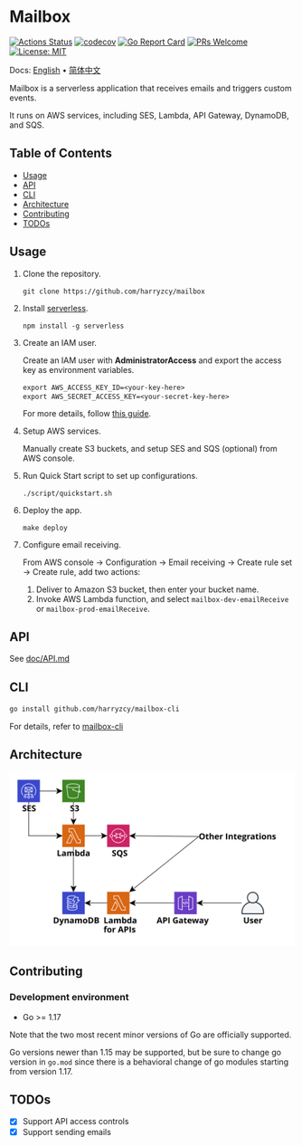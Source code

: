 # Mailbox

[![Actions Status](https://github.com/harryzcy/mailbox/workflows/Go/badge.svg)](https://github.com/harryzcy/mailbox/actions)
[![codecov](https://codecov.io/gh/harryzcy/mailbox/branch/main/graph/badge.svg)](https://codecov.io/gh/harryzcy/mailbox)
[![Go Report Card](https://goreportcard.com/badge/github.com/harryzcy/mailbox)](https://goreportcard.com/report/github.com/harryzcy/mailbox)
[![PRs Welcome](https://img.shields.io/badge/PRs-welcome-brightgreen.svg?style=flat)](http://makeapullrequest.com)
[![License: MIT](https://img.shields.io/github/license/harryzcy/mailbox)](https://opensource.org/licenses/MIT)

Docs: [English](README.md) • [简体中文](README_zh.md)

Mailbox is a serverless application that receives emails and triggers custom events.

It runs on AWS services, including SES, Lambda, API Gateway, DynamoDB, and SQS.

## Table of Contents

* [Usage](#usage)
* [API](doc/api.md)
* [CLI](#cli)
* [Architecture](#architecture)
* [Contributing](#contributing)
* [TODOs](#todos)

## Usage

1. Clone the repository.

    ```shell
    git clone https://github.com/harryzcy/mailbox
    ```

1. Install [serverless](https://github.com/serverless/serverless).

    ```shell
    npm install -g serverless
    ```

1. Create an IAM user.

    Create an IAM user with **AdministratorAccess** and export the access key as environment variables.

    ```shell
    export AWS_ACCESS_KEY_ID=<your-key-here>
    export AWS_SECRET_ACCESS_KEY=<your-secret-key-here>
    ```

    For more details, follow [this guide](https://www.serverless.com/framework/docs/providers/aws/guide/credentials).

1. Setup AWS services.

    Manually create S3 buckets, and setup SES and SQS (optional) from AWS console.

1. Run Quick Start script to set up configurations.

    ```shell
    ./script/quickstart.sh
    ```

1. Deploy the app.

    ```shell
    make deploy
    ```

1. Configure email receiving.

    From AWS console -> Configuration -> Email receiving -> Create rule set -> Create rule, add two actions:

    1. Deliver to Amazon S3 bucket, then enter your bucket name.
    2. Invoke AWS Lambda function, and select `mailbox-dev-emailReceive` or `mailbox-prod-emailReceive`.

## API

See [doc/API.md](doc/api.md)

## CLI

```bash
go install github.com/harryzcy/mailbox-cli
```

For details, refer to [mailbox-cli](https://github.com/harryzcy/mailbox-cli)

## Architecture

![Architecture](./doc/architecture.svg)

## Contributing

### Development environment

* Go >= 1.17

Note that the two most recent minor versions of Go are officially supported.

Go versions newer than 1.15 may be supported, but be sure to change go version in `go.mod` since there is a behavioral change of go modules starting from version 1.17.

## TODOs

* [x] Support API access controls
* [x] Support sending emails
